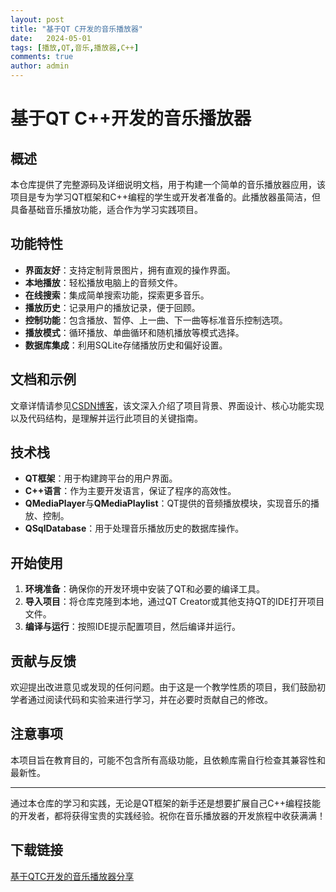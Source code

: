 ```yaml
---
layout: post
title: "基于QT C开发的音乐播放器"
date:   2024-05-01
tags: [播放,QT,音乐,播放器,C++]
comments: true
author: admin
---
```

# 基于QT C++开发的音乐播放器

## 概述

本仓库提供了完整源码及详细说明文档，用于构建一个简单的音乐播放器应用，该项目是专为学习QT框架和C++编程的学生或开发者准备的。此播放器虽简洁，但具备基础音乐播放功能，适合作为学习实践项目。

## 功能特性

- **界面友好**：支持定制背景图片，拥有直观的操作界面。
- **本地播放**：轻松播放电脑上的音频文件。
- **在线搜索**：集成简单搜索功能，探索更多音乐。
- **播放历史**：记录用户的播放记录，便于回顾。
- **控制功能**：包含播放、暂停、上一曲、下一曲等标准音乐控制选项。
- **播放模式**：循环播放、单曲循环和随机播放等模式选择。
- **数据库集成**：利用SQLite存储播放历史和偏好设置。

## 文档和示例

文章详情请参见[CSDN博客](https://blog.csdn.net/weixin_48239221/article/details/124181166)，该文深入介绍了项目背景、界面设计、核心功能实现以及代码结构，是理解并运行此项目的关键指南。

## 技术栈

- **QT框架**：用于构建跨平台的用户界面。
- **C++语言**：作为主要开发语言，保证了程序的高效性。
- **QMediaPlayer**与**QMediaPlaylist**：QT提供的音频播放模块，实现音乐的播放、控制。
- **QSqlDatabase**：用于处理音乐播放历史的数据库操作。

## 开始使用

1. **环境准备**：确保你的开发环境中安装了QT和必要的编译工具。
2. **导入项目**：将仓库克隆到本地，通过QT Creator或其他支持QT的IDE打开项目文件。
3. **编译与运行**：按照IDE提示配置项目，然后编译并运行。

## 贡献与反馈

欢迎提出改进意见或发现的任何问题。由于这是一个教学性质的项目，我们鼓励初学者通过阅读代码和实验来进行学习，并在必要时贡献自己的修改。

## 注意事项

本项目旨在教育目的，可能不包含所有高级功能，且依赖库需自行检查其兼容性和最新性。

---

通过本仓库的学习和实践，无论是QT框架的新手还是想要扩展自己C++编程技能的开发者，都将获得宝贵的实践经验。祝你在音乐播放器的开发旅程中收获满满！

## 下载链接

[基于QTC开发的音乐播放器分享](https://pan.quark.cn/s/02e8d8f3c8dc)